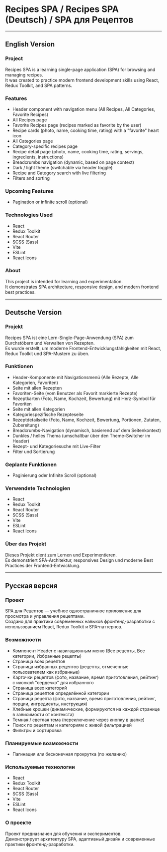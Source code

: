 # Recipes SPA / Recipes SPA (Deutsch) / SPA для Рецептов

---

## English Version

### Project

Recipes SPA is a learning single-page application (SPA) for browsing and managing recipes.  
It was created to practice modern frontend development skills using React, Redux Toolkit, and SPA patterns.

### Features

* Header component with navigation menu (All Recipes, All Categories, Favorite Recipes)
* All Recipes page
* Favorite Recipes page (recipes marked as favorite by the user)
* Recipe cards (photo, name, cooking time, rating) with a "favorite" heart icon
* All Categories page
* Category-specific recipes page
* Recipe detail page (photo, name, cooking time, rating, servings, ingredients, instructions)
* Breadcrumbs navigation (dynamic, based on page context)
* Dark / light theme (switchable via header toggle)
* Recipe and Category search with live filtering 
* Filters and sorting

### Upcoming Features

* Pagination or infinite scroll (optional)

### Technologies Used

* React
* Redux Toolkit
* React Router
* SCSS (Sass)
* Vite
* ESLint
* React Icons

### About

This project is intended for learning and experimentation.  
It demonstrates SPA architecture, responsive design, and modern frontend best practices.

---

## Deutsche Version

### Projekt

Recipes SPA ist eine Lern-Single-Page-Anwendung (SPA) zum Durchstöbern und Verwalten von Rezepten.  
Es wurde erstellt, um moderne Frontend-Entwicklungsfähigkeiten mit React, Redux Toolkit und SPA-Mustern zu üben.

### Funktionen

* Header-Komponente mit Navigationsmenü (Alle Rezepte, Alle Kategorien, Favoriten)
* Seite mit allen Rezepten
* Favoriten-Seite (vom Benutzer als Favorit markierte Rezepte)
* Rezeptkarten (Foto, Name, Kochzeit, Bewertung) mit Herz-Symbol für Favoriten
* Seite mit allen Kategorien
* Kategoriespezifische Rezepteseite
* Rezeptdetailseite (Foto, Name, Kochzeit, Bewertung, Portionen, Zutaten, Zubereitung)
* Breadcrumbs-Navigation (dynamisch, basierend auf dem Seitenkontext)
* Dunkles / helles Thema (umschaltbar über den Theme-Switcher im Header)
* Rezept- und Kategoriesuche mit Live-Filter
* Filter und Sortierung

### Geplante Funktionen

* Paginierung oder Infinite Scroll (optional)

### Verwendete Technologien

* React
* Redux Toolkit
* React Router
* SCSS (Sass)
* Vite
* ESLint
* React Icons

### Über das Projekt

Dieses Projekt dient zum Lernen und Experimentieren.  
Es demonstriert SPA-Architektur, responsives Design und moderne Best Practices der Frontend-Entwicklung.

---

## Русская версия

### Проект

SPA для Рецептов — учебное одностраничное приложение для просмотра и управления рецептами.  
Создано для практики современных навыков фронтенд-разработки с использованием React, Redux Toolkit и SPA-паттернов.

### Возможности

* Компонент Header с навигационным меню (Все рецепты, Все категории, Избранные рецепты)
* Страница всех рецептов
* Страница избранных рецептов (рецепты, отмеченные пользователем как избранные)
* Карточки рецептов (фото, название, время приготовления, рейтинг) с иконкой "сердечко" для избранного
* Страница всех категорий
* Страница рецептов определённой категории
* Страница рецепта (фото, название, время приготовления, рейтинг, порции, ингредиенты, инструкция)
* Хлебные крошки (динамические, формируются на каждой странице в зависимости от контекста)
* Темная / светлая тема (переключение через кнопку в шапке)
* Поиск по рецептам и категориям с живой фильтрацией
* Фильтры и сортировка

### Планируемые возможности

* Пагинация или бесконечная прокрутка (по желанию)

### Используемые технологии

* React
* Redux Toolkit
* React Router
* SCSS (Sass)
* Vite
* ESLint
* React Icons

### О проекте

Проект предназначен для обучения и экспериментов.  
Демонстрирует архитектуру SPA, адаптивный дизайн и современные практики фронтенд-разработки.